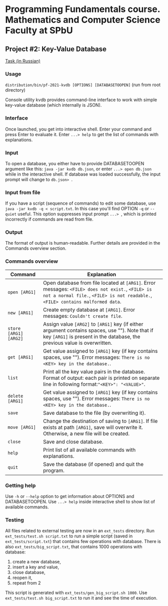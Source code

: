 # Programming Fundamentals course. Mathematics and Computer Science Faculty at SPbU

## Project #2: Key-Value Database

[Task (in Russian)](./TASK.md)

### Usage
`distribution/bin/pf-2021-kvdb [OPTIONS] [DATABASETOOPEN]` (run from root directory)

Console utility kvdb provides command-line interface to work with simple key-value
database (which internally is JSON).

### Interface
Once launched, you get into interactive shell. Enter your command and press Enter to
evaluate it. Enter `...> help` to get the list of commands with explanations.

### Input
To open a database, you either have to provide DATABASETOOPEN argument like this: `java -jar kvdb db.json`,
or enter `...> open db.json` while in the interactive shell. If database was loaded successfully,
the input prompt will change to `db.json> `.

### Input from file
If you have a script (sequence of commands) to edit some database, use `java -jar kvdb -q < script.txt`. 
In this case you'll find OPTION `-q` or `--quiet`
useful. This option suppresses input prompt `...> `, which is printed incorrectly if commands are read from file.

### Output
The format of output is human-readable. Further details are provided in the Commands overview section.

### Commands overview

|Command|Explanation|
|-------|-----------|
|`open [ARG1]`|Open database from file located at `[ARG1]`. Error messages: `<FILE> does not exist.`, `<FILE> is not a normal file.`, `<FILE> is not readable.`, `<FILE> contains malformed data`.|
|`new [ARG1]`|Create empty database at `[ARG1]`. Error messages: `Couldn't create file`.|
|`store [ARG1] [ARG2]`|Assign value `[ARG2]` to `[ARG1]` key (if either argument contains spaces, use ""). Note that if key `[ARG1]` is present in the database, the previous value is overwritten.|
|`get [ARG1]`|Get value assigned to `[ARG1]` key (if key contains spaces, use ""). Error messages: `There is no <KEY> key in the database.`.|
|`list`|Print all the key value pairs in the database. Format of output: each pair is printed on separate line in following format:`"<KEY>": "<VALUE>"`.|
|`delete [ARG1]`|Get value assigned to `[ARG1]` key (if key contains spaces, use ""). Error messages: `There is no <KEY> key in the database.`.|
|`save`|Save database to the file (by overwriting it).|
|`move [ARG1]`|Change the destination of saving to `[ARG1]`. If file exists at path `[ARG1]`, save will overwrite it. Otherwise, a new file will be created.|
|`close`|Save and close database.|
|`help`|Print list of all available commands with explanations.|
|`quit`|Save the database (if opened) and quit the program.|

### Getting help
Use `-h` or `--help` option to get information about OPTIONS and DATABASETOOPEN. Use `...> help` inside interactive
shell to show list of available commands.

### Testing
All files related to external testing are now in an `ext_tests` directory.
Run `ext_tests/test.sh script.txt` to run a simple script (saved in `ext_tests/script.txt`) that contains few operations with database.
There is also `ext_tests/big_script.txt`, that contains 1000 operations with database:
1) create a new database, 
2) insert a key and value, 
3) close database, 
4) reopen it, 
5) repeat from 2

This script is generated with `ext_tests/gen_big_script.sh 1000`. Use `ext_tests/test.sh big_script.txt` to run it and see the time of execution.
